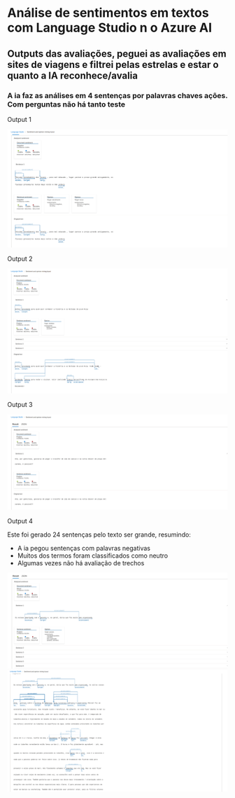 # Análise de sentimentos em textos com Language Studio n o Azure AI

## Outputs das avaliações, peguei as avaliações em sites de viagens e filtrei pelas estrelas e estar o quanto a IA reconhece/avalia

### A ia faz as análises em 4 sentenças por palavras chaves  ações. Com perguntas não há tanto teste

Output 1

![output1](./images/output1-.png)

Output 2

![output2](./images/output2-.png)

Output 3

![output3](./images/output3-.png)

Output 4

Este foi gerado 24 sentenças pelo texto ser grande, resumindo:

- A ia pegou sentenças com palavras negativas
- Muitos dos termos foram classificados como neutro
- Algumas vezes não há avaliação de trechos

![output4.1](./images/output4.1.png)
![output4.2](./images/output4.2.png)